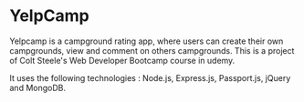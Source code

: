 # YelpCamp
Yelpcamp is a campground rating app, where users can create their own campgrounds, view and comment on others campgrounds. This is a  project of Colt Steele's Web Developer Bootcamp course in udemy. 

It uses the following technologies : Node.js, Express.js, Passport.js, jQuery and MongoDB.
